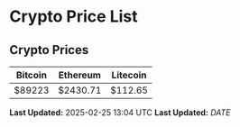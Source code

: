 # Crypto Price List

## Crypto Prices
| Bitcoin | Ethereum | Litecoin |
| ------- | -------- | -------- |
| $89223 | $2430.71 | $112.65 |
**Last Updated:** 2025-02-25 13:04 UTC
**Last Updated:** $DATE$
